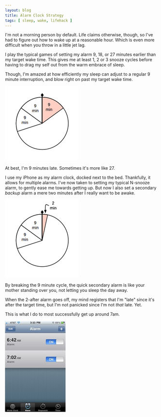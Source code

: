 ```yaml
---
layout: blog
title: Alarm Clock Strategy
tags: [ sleep, wake, lifehack ]
---
```


I'm not a morning person by default. Life claims otherwise, though, so 
I've had to figure out how to wake up at a reasonable hour.  Which is
even more difficult when you throw in a little jet lag.

I play the typical games of setting my alarm 9, 18, or 27 minutes
earlier than my target wake time.  This gives me at least 1, 2 or
3 snooze cycles before having to drag my self out from the warm
embrace of sleep.

Though, I'm amazed at how efficiently my sleep can adjust to a regular
9 minute interruption, and blow right on past my target wake time.

![One alarm, 9 minute snooze, late!](/blog/assets/snooze9.png)

At best, I'm 9 minutes late.  Sometimes it's more like 27.

I use my iPhone as my alarm clock, docked next to the bed. Thankfully, 
it allows for multiple alarms. I've now taken to setting my typical
N-snooze alarm, to gently ease me towards getting up.  But now I also
set a secondary *backup* alarm a mere two minutes after I really want
to be awake. 

![Two alarms, 9 minute snooze, plus 2, okay!](/blog/assets/snooze9plus2.png)

By breaking the 9 minute cycle, the quick secondary alarm is like
your mother standing over you, not letting you sleep the day away.

When the 2-after alarm goes off, my mind registers that I'm "late"
since it's after the target time, but I'm not panicked since I'm not
*that* late.  Yet.

This is what I do to most successfully get up around 7am.

![iPhone settings](/blog/assets/iphone-alarms.jpg)

